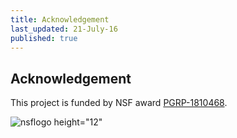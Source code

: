 ```yaml
---
title: Acknowledgement
last_updated: 21-July-16
published: true
---
```


## Acknowledgement

This project is funded by NSF award [PGRP-1810468](http://www.nsf.gov/awardsearch/showAward.do?AwardNumber=1810468).

<img title="nsflogo" src="../plantsecretome/NSF_Logo.png"> height="12" <img/>

